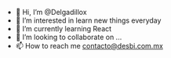 - 👋 Hi, I’m @Delgadillox
- 👀 I’m interested in learn new things everyday
- 🌱 I’m currently learning React
- 💞️ I’m looking to collaborate on ...
- 📫 How to reach me contacto@desbi.com.mx

<!---
Delgadillox/Delgadillox is a ✨ special ✨ repository because its `README.md` (this file) appears on your GitHub profile.
You can click the Preview link to take a look at your changes.
--->
